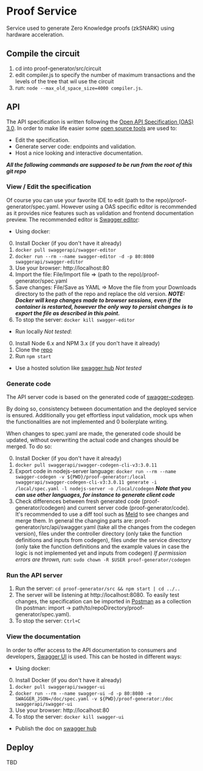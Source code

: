 # Proof Service
Service used to generate Zero Knowledge proofs (zkSNARK) using hardware acceleration.

## Compile the circuit
1. cd into proof-generator/src/circuit
2. edit compiler.js to specify the number of maximum transactions and the levels of the tree that wil use the circuit
3. run: `node --max_old_space_size=4000 compiler.js`.


## API

The API specification is written following the [Open API Specification (OAS) 3.0](https://swagger.io/specification/).
In order to make life easier some [open source tools](https://swagger.io/tools/open-source/) are used to:
- Edit the specification.
- Generate server code: endpoints and validation.
- Host a nice looking and interactive documentation.

***All the following commands are supposed to be run from the root of this git repo***

###  View / Edit the specification

Of course you can use your favorite IDE to edit (path to the repo)/proof-generator/spec.yaml. However using a OAS specific editor is recommended as it provides nice features such as validation and frontend documentation preview. The recommended editor is [Swagger editor](https://github.com/swagger-api/swagger-editor):

- Using docker:
0. Install Docker (if you don't have it already)
1. `docker pull swaggerapi/swagger-editor`
2. `docker run --rm --name swagger-editor -d -p 80:8080 swaggerapi/swagger-editor`
3. Use your browser: http://localhost:80
4. Import the file: File/Import file => (path to the repo)/proof-generator/spec.yaml
5. Save changes: File/Save as YAML => Move the file from your Downloads directory to the path of the repo and replace the old version. ***NOTE: Docker will keep changes made to browser sessions, even if the container is restarted, however the only way to persist changes is to export the file as described in this point.***
6. To stop the server: `docker kill swagger-editor`

- Run locally *Not tested*:
0. Install Node 6.x and NPM 3.x (if you don't have it already)
1. Clone the [repo](https://github.com/swagger-api/swagger-editor)
2. Run `npm start`

- Use a hosted solution like [swagger hub](https://swagger.io/tools/swaggerhub/) *Not tested*

### Generate code

The API server code is based on the generated code of [swagger-codegen](https://github.com/swagger-api/swagger-codegen).

By doing so, consistency between documentation and the deployed service is ensured. Additionally you get effortless input validation, mock ups when the functionalities are not implemented and 0 boilerplate writing.

When changes to spec.yaml are made, the generated code should be updated, without overwriting the actual code and changes should be merged. To do so:

0. Install Docker (if you don't have it already)
1. `docker pull swaggerapi/swagger-codegen-cli-v3:3.0.11`
2. Export code in nodejs-server language: `docker run --rm --name swagger-codegen -v ${PWD}/proof-generator:/local swaggerapi/swagger-codegen-cli-v3:3.0.11 generate -i /local/spec.yaml -l nodejs-server -o /local/codegen` ***Note that you can use other languages, for instance to generate client code***
3. Check differences between fresh generated code (proof-generator/codegen) and current server code (proof-generator/code). It's recommended to use a diff tool such as [Meld](http://meldmerge.org/) to see changes and merge them. In general the changing parts are: proof-generator/src/api/swagger.yaml (take all the changes from the codegen version), files under the controller directory (only take the function definitions and inputs from codegen), files under the service directory (only take the function definitions and the example values in case the logic is not implemented yet and inputs from codegen) *If permission errors are thrown, run:* `sudo chown -R $USER proof-generator/codegen`

### Run the API server

1. Run the server: `cd proof-generator/src && npm start | cd ../..`
2. The server will be listening at http://localhost:8080. To easily test changes, the specification can be imported in [Postman](https://www.getpostman.com/) as a collection (In postman: import -> path/to/repoDirectory/proof-generator/spec.yaml).
3. To stop the server: `Ctrl+C`


### View the documentation

In order to offer access to the API documentation to consumers and developers, [Swagger UI](https://github.com/swagger-api/swagger-ui) is used. This can be hosted in different ways:

- Using docker:
0. Install Docker (if you don't have it already)
1. `docker pull swaggerapi/swagger-ui`
2. `docker run --rm --name swagger-ui -d -p 80:8080 -e SWAGGER_JSON=/doc/spec.yaml -v ${PWD}/proof-generator:/doc swaggerapi/swagger-ui`
3. Use your browser: http://localhost:80
4. To stop the server: `docker kill swagger-ui`

- Publish the doc on [swagger hub](https://app.swaggerhub.com/apis/rollupJuniors/Rollup)

## Deploy

TBD
